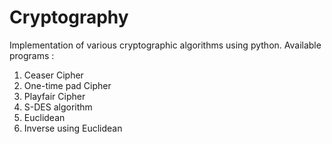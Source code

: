 # Cryptography
Implementation of various cryptographic algorithms using python.
Available programs :
1) Ceaser Cipher
2) One-time pad Cipher
3) Playfair Cipher
4) S-DES algorithm
5) Euclidean
6) Inverse using Euclidean

